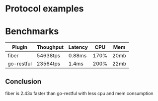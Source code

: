 # Protocol examples


# Benchmarks
| Plugin     	| Thoughput 	| Latency 	| CPU  	| Mem  	|
|------------	|-----------	|---------	|------	|------	|
| fiber      	| 54638tps  	| 0.88ms  	| 170% 	| 20mb 	|
| go-restful 	| 23564tps  	| 1.4ms   	| 200% 	| 22mb 	|
## Conclusion
fiber is 2.43x faster than go-restful with less cpu and mem consumption